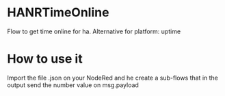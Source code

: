 # HANRTimeOnline
Flow to get time online for ha. Alternative for platform: uptime
# How to use it
Import the file .json on your NodeRed and he create a sub-flows that in the output send the number value on msg.payload
